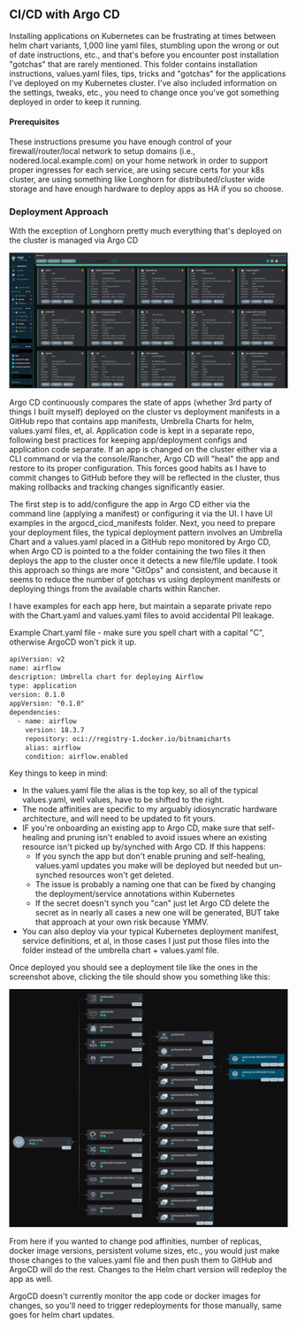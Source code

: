 ## CI/CD with Argo CD

Installing applications on Kubernetes can be frustrating at times between helm chart variants, 1,000 line yaml files, stumbling upon the wrong or out of date instructions, etc., and that's before you encounter post installation "gotchas" that are rarely mentioned. This folder contains installation instructions, values.yaml files, tips, tricks and "gotchas" for the applications I've deployed on my Kubernetes cluster. I've also included information on the settings, tweaks, etc., you need to change once you've got something deployed in order to keep it running.

#### Prerequisites

These instructions presume you have enough control of your firewall/router/local network to setup domains (i.e., nodered.local.example.com) on your home network in order to support proper ingresses for each service, are using secure certs for your k8s cluster, are using something like Longhorn for distributed/cluster wide storage and have enough hardware to deploy apps as HA if you so choose.

### Deployment Approach

With the exception of Longhorn pretty much everything that's deployed on the cluster is managed via Argo CD

![Argo CD App Tiles](images/argocd_tiles.png)

Argo CD continuously compares the state of apps (whether 3rd party of things I built myself) deployed on the cluster vs deployment manifests in a GitHub repo that contains app manifests, Umbrella Charts for helm, values.yaml files, et, al. Application code is kept in a separate repo, following best practices for keeping app/deployment configs and application code separate. 
If an app is changed on the cluster either via a CLI command or via the console/Rancher, Argo CD will "heal" the app and restore to its proper configuration. This forces good habits as I have to commit changes to GitHub before they will be reflected in the cluster, thus making rollbacks and tracking changes significantly easier. 

The first step is to add/configure the app in Argo CD either via the command line (applying a manifest) or configuring it via the UI. I have UI examples in the argocd_cicd_manifests folder. Next, you need to prepare your deployment files, the typical deployment pattern involves an Umbrella Chart and a values.yaml placed in a GitHub repo monitored by Argo CD, when Argo CD is pointed to a the folder containing the two files it then deploys the app to the cluster once it detects a new file/file update. I took this approach so things are more "GitOps" and consistent, and because it seems to reduce the number of gotchas vs using deployment manifests or deploying things from the available charts within Rancher. 

I have examples for each app here, but maintain a separate private repo with the Chart.yaml and values.yaml files to avoid accidental PII leakage.

Example Chart.yaml file - make sure you spell chart with a capital "C", otherwise ArgoCD won't pick it up. 
```
apiVersion: v2
name: airflow
description: Umbrella chart for deploying Airflow
type: application
version: 0.1.0
appVersion: "0.1.0"
dependencies:
  - name: airflow
    version: 18.3.7
    repository: oci://registry-1.docker.io/bitnamicharts
    alias: airflow
    condition: airflow.enabled
```
Key things to keep in mind: 
* In the values.yaml file the alias is the top key, so all of the typical values.yaml, well values, have to be shifted to the right. 
* The node affinities are specific to my arguably idiosyncratic hardware architecture, and will need to be updated to fit yours.
* IF you're onboarding an existing app to Argo CD, make sure that self-healing and pruning isn't enabled to avoid issues where an existing resource isn't picked up by/synched with Argo CD. If this happens:
  * If you synch the app but don't enable pruning and self-healing, values.yaml updates you make will be deployed but needed but un-synched resources won't get deleted.
  * The issue is probably a naming one that can be fixed by changing the deployment/service annotations within Kubernetes 
  * If the secret doesn't synch you "can" just let Argo CD delete the secret as in nearly all cases a new one will be generated, BUT take that approach at your own risk because YMMV.  
* You can also deploy via your typical Kubernetes deployment manifest, service definitions, et al, in those cases I just put those files into the folder instead of the umbrella chart + values.yaml file. 

Once deployed you should see a deployment tile like the ones in the screenshot above, clicking the tile should show you something like this:

![Argo CD App Tiles](images/fully_deployed.png)


From here if you wanted to change pod affinities, number of replicas, docker image versions, persistent volume sizes, etc., you would just make those changes to the values.yaml file and then push them to GitHub and ArgoCD will do the rest. Changes to the Helm chart version will redeploy the app as well. 

ArgoCD doesn't currently monitor the app code or docker images for changes, so you'll need to trigger redeployments for those manually, same goes for helm chart updates.


  


